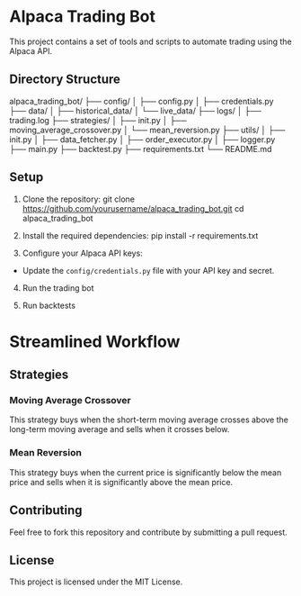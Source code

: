 # Alpaca Trading Bot

This project contains a set of tools and scripts to automate trading using the Alpaca API.

## Directory Structure

alpaca_trading_bot/
├── config/
│ ├── config.py
│ ├── credentials.py
├── data/
│ ├── historical_data/
│ └── live_data/
├── logs/
│ ├── trading.log
├── strategies/
│ ├── init.py
│ ├── moving_average_crossover.py
│ └── mean_reversion.py
├── utils/
│ ├── init.py
│ ├── data_fetcher.py
│ ├── order_executor.py
│ ├── logger.py
├── main.py
├── backtest.py
├── requirements.txt
└── README.md

## Setup

1. Clone the repository:
git clone https://github.com/yourusername/alpaca_trading_bot.git
cd alpaca_trading_bot

2. Install the required dependencies:
pip install -r requirements.txt

3. Configure your Alpaca API keys:
- Update the `config/credentials.py` file with your API key and secret.

4. Run the trading bot

5. Run backtests

# Streamlined Workflow

## Strategies

### Moving Average Crossover
This strategy buys when the short-term moving average crosses above the long-term moving average and sells when it crosses below.

### Mean Reversion
This strategy buys when the current price is significantly below the mean price and sells when it is significantly above the mean price.

## Contributing

Feel free to fork this repository and contribute by submitting a pull request. 

## License

This project is licensed under the MIT License.

